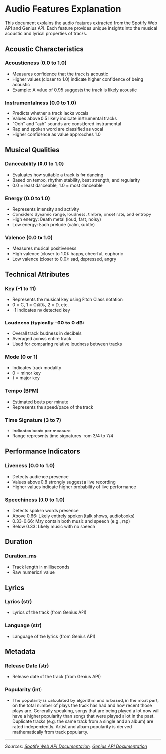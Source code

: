 # Audio Features Explanation

This document explains the audio features extracted from the Spotify Web API and Genius API. Each feature provides unique insights into the musical acoustic and lyrical properties of tracks.

## Acoustic Characteristics

### Acousticness (0.0 to 1.0)
- Measures confidence that the track is acoustic
- Higher values (closer to 1.0) indicate higher confidence of being acoustic
- Example: A value of 0.95 suggests the track is likely acoustic

### Instrumentalness (0.0 to 1.0)
- Predicts whether a track lacks vocals
- Values above 0.5 likely indicate instrumental tracks
- "Ooh" and "aah" sounds are considered instrumental
- Rap and spoken word are classified as vocal
- Higher confidence as value approaches 1.0

## Musical Qualities

### Danceability (0.0 to 1.0)
- Evaluates how suitable a track is for dancing
- Based on tempo, rhythm stability, beat strength, and regularity
- 0.0 = least danceable, 1.0 = most danceable

### Energy (0.0 to 1.0)
- Represents intensity and activity
- Considers dynamic range, loudness, timbre, onset rate, and entropy
- High energy: Death metal (loud, fast, noisy)
- Low energy: Bach prelude (calm, subtle)

### Valence (0.0 to 1.0)
- Measures musical positiveness
- High valence (closer to 1.0): happy, cheerful, euphoric
- Low valence (closer to 0.0): sad, depressed, angry

## Technical Attributes

### Key (-1 to 11)
- Represents the musical key using Pitch Class notation
- 0 = C, 1 = C♯/D♭, 2 = D, etc.
- -1 indicates no detected key

### Loudness (typically -60 to 0 dB)
- Overall track loudness in decibels
- Averaged across entire track
- Used for comparing relative loudness between tracks

### Mode (0 or 1)
- Indicates track modality
- 0 = minor key
- 1 = major key

### Tempo (BPM)
- Estimated beats per minute
- Represents the speed/pace of the track

### Time Signature (3 to 7)
- Indicates beats per measure
- Range represents time signatures from 3/4 to 7/4

## Performance Indicators

### Liveness (0.0 to 1.0)
- Detects audience presence
- Values above 0.8 strongly suggest a live recording
- Higher values indicate higher probability of live performance

### Speechiness (0.0 to 1.0)
- Detects spoken words presence
- Above 0.66: Likely entirely spoken (talk shows, audiobooks)
- 0.33-0.66: May contain both music and speech (e.g., rap)
- Below 0.33: Likely music with no speech

## Duration

### Duration_ms
- Track length in milliseconds
- Raw numerical value


## Lyrics

### Lyrics (str)
- Lyrics of the track (from Genius API)

### Language (str)
- Language of the lyrics (from Genius API)


## Metadata

### Release Date (str)
- Release date of the track (from Genius API)

### Popularity (int)
- The popularity is calculated by algorithm and is based, in the most part, on the total number of plays the track has had and how recent those plays are.
Generally speaking, songs that are being played a lot now will have a higher popularity than songs that were played a lot in the past. Duplicate tracks (e.g. the same track from a single and an album) are rated independently. Artist and album popularity is derived mathematically from track popularity. 


---
*Sources: [Spotify Web API Documentation](https://developer.spotify.com/documentation/web-api/reference/get-audio-features), [Genius API Documentation](https://docs.genius.com)*

